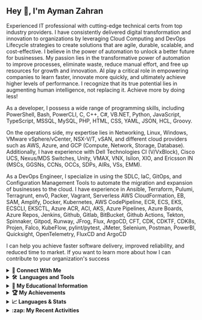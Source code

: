 ## Hey 👋, I'm Ayman Zahran

Experienced IT professional with cutting-edge technical certs from top industry providers. I have consistently delivered digital transformation and innovation to organizations by leveraging Cloud Computing and DevOps Lifecycle strategies to create solutions that are agile, durable, scalable, and cost-effective. I believe in the power of automation to unlock a better future for businesses. My passion lies in the transformative power of automation to improve processes, eliminate waste, reduce manual effort, and free up resources for growth and innovation. AI play a critical role in empowering companies to learn faster, innovate more quickly, and ultimately achieve higher levels of performance. I recognize that its true potential lies in augmenting human intelligence, not replacing it. Achieve more by doing less!

As a developer, I possess a wide range of programming skills, including PowerShell, Bash, PowerCLI, C, C++, C#, VB.NET, Python, JavaScript, TypeScript, MSSQL, MySQL, PHP, HTML, CSS, YAML, JSON, HCL, Groovy.

On the operations side, my expertise lies in Networking, Linux, Windows, VMware vSphere/vCenter, NSX-V/T, vSAN, and different cloud providers such as AWS, Azure, and GCP (Compute, Network, Storage, Database). Additionally, I have experience with Dell Technologies CI (V/VxBlock), Cisco UCS, Nexus/MDS Switches, Unity, VMAX, VNX, Isilon, XIO, and Ericsson IN (MSCs, GGSNs, CCNs, OCCs, SDPs, AIRs, VSs, EMM).

As a DevOps Engineer, I specialize in using the SDLC, IaC, GitOps, and Configuration Management Tools to automate the migration and expansion of businesses to the cloud. I have experience in Ansible, Terraform, Pulumi, Terragrunt, env0, Packer, Vagrant, Serverless AWS CloudFormation, EB, SAM, Amplify, Docker, Kubernetes, AWS CodePipeline, ECR, ECS, EKS, ECSCLI, EKSCTL, Azure ACR, ACI, AKS, Azure Pipelines, Azure Boards, Azure Repos, Jenkins, Github, Gitlab, BitBucket, Github Actions, Tekton, Spinnaker, Gitpod, Runway, JFrog, Flux, ArgoCD, CFT, CDK, CDKTF, CDK8s, Projen, Falco, KubeFlow, pylint/pytest, JMeter, Selenium, Postman, PowerBI, Quicksight, OpenTelemetry, FluxCD and ArgoCD

I can help you achieve faster software delivery, improved reliability, and reduced time to market. If you want to learn more about how I can contribute to your organization's success

<details>
<summary><strong>🔗 Connect With Me</strong> </summary>
<br>
<a href="https://twitter.com/ay_zahran" target="_blank"> <img src="https://firebasestorage.googleapis.com/v0/b/clientfiles-6342a.appspot.com/o/ayman_zahran-github-readme%2Ficons8-twitter-96.png?alt=media&token=3b6057fe-2020-4c0a-9c21-043c4bb194f1" alt="twitter" width="40" height="40"/> </a>
<a href="https://www.linkedin.com/in/ay-zahran/" target="_blank"> <img src="https://firebasestorage.googleapis.com/v0/b/clientfiles-6342a.appspot.com/o/ayman_zahran-github-readme%2Ficons8-linkedin-circled-96.png?alt=media&token=63d1077c-b66b-41f2-bfcf-7cc0f89ec346" alt="twitter" width="40" height="40"/> </a>
<a href="https://www.youtube.com/channel/UCOl_CzFgyf1io3RZpttqE8A" target="_blank"> <img src="https://firebasestorage.googleapis.com/v0/b/clientfiles-6342a.appspot.com/o/ayman_zahran-github-readme%2Ficons8-youtube-96.png?alt=media&token=38c9644f-2ff6-4b86-94de-5ab7de629eec" alt="twitter" width="40" height="40"/> </a>
<a href="https://www.credly.com/users/ayman-hatem-zahran/badges" target="_blank"> <img src="https://firebasestorage.googleapis.com/v0/b/clientfiles-6342a.appspot.com/o/ayman_zahran-github-readme%2Fcredly.png?alt=media&token=40a8cc95-98ae-408c-9a12-6b65d07c2bdb" alt="twitter" width="40" height="40"/> </a>
<a href="https://www.aymanzahran.com/" target="_blank"> <img src="https://firebasestorage.googleapis.com/v0/b/clientfiles-6342a.appspot.com/o/ayman_zahran-github-readme%2Ficons8-internet-96.png?alt=media&token=7262e117-0e9d-4487-9b01-cfd2f8997b68" alt="website" width="40" height="40"/> </a>

</details>

<details>
  <summary><strong>🛠️&nbsp;&nbsp;Languages&nbsp;and&nbsp;Tools</strong></summary>
  <br/>
<p align="left"> <a href="https://aws.amazon.com" target="_blank"> <img src="https://raw.githubusercontent.com/devicons/devicon/master/icons/amazonwebservices/amazonwebservices-original-wordmark.svg" alt="aws" width="40" height="40"/> </a> <a href="https://www.gnu.org/software/bash/" target="_blank"> <img src="https://www.vectorlogo.zone/logos/gnu_bash/gnu_bash-icon.svg" alt="bash" width="40" height="40"/> </a> <a href="https://www.cprogramming.com/" target="_blank"> <img src="https://raw.githubusercontent.com/devicons/devicon/master/icons/c/c-original.svg" alt="c" width="40" height="40"/> </a> <a href="https://www.w3schools.com/cpp/" target="_blank"> <img src="https://raw.githubusercontent.com/devicons/devicon/master/icons/cplusplus/cplusplus-original.svg" alt="cplusplus" width="40" height="40"/> </a> <a href="https://www.w3schools.com/css/" target="_blank"> <img src="https://raw.githubusercontent.com/devicons/devicon/master/icons/css3/css3-original-wordmark.svg" alt="css3" width="40" height="40"/> </a><a href="https://cloud.google.com" target="_blank"> <img src="https://www.vectorlogo.zone/logos/google_cloud/google_cloud-icon.svg" alt="gcp" width="40" height="40"/> </a><a href="https://git-scm.com/" target="_blank"> <img src="https://www.vectorlogo.zone/logos/git-scm/git-scm-icon.svg" alt="git" width="40" height="40"/> </a><a href="https://heroku.com" target="_blank"> <img src="https://www.vectorlogo.zone/logos/heroku/heroku-icon.svg" alt="heroku" width="40" height="40"/> </a> <a href="https://www.w3.org/html/" target="_blank"> <img src="https://raw.githubusercontent.com/devicons/devicon/master/icons/html5/html5-original-wordmark.svg" alt="html5" width="40" height="40"/> </a><a href="https://developer.mozilla.org/en-US/docs/Web/JavaScript" target="_blank"> <img src="https://raw.githubusercontent.com/devicons/devicon/master/icons/javascript/javascript-original.svg" alt="javascript" width="40" height="40"/> </a> <a href="https://www.microsoft.com/en-us/sql-server" target="_blank"> <img src="https://www.svgrepo.com/show/303229/microsoft-sql-server-logo.svg" alt="mssql" width="40" height="40"/> </a> <a href="https://www.mysql.com/" target="_blank"> <img src="https://raw.githubusercontent.com/devicons/devicon/master/icons/mysql/mysql-original-wordmark.svg" alt="mysql" width="40" height="40"/> </a> <a href="https://www.php.net" target="_blank"> <img src="https://raw.githubusercontent.com/devicons/devicon/master/icons/php/php-original.svg" alt="php" width="40" height="40"/> </a><a href="https://www.python.org" target="_blank"> <img src="https://raw.githubusercontent.com/devicons/devicon/master/icons/python/python-original.svg" alt="python" width="40" height="40"/> </a> <a href="https://www.typescriptlang.org/" target="_blank"> <img src="https://raw.githubusercontent.com/devicons/devicon/master/icons/typescript/typescript-original.svg" alt="typescript" width="40" height="40"/> </a>
<a href="" target="_blank"> <img src="https://firebasestorage.googleapis.com/v0/b/clientfiles-6342a.appspot.com/o/ayman_zahran-github-readme%2Ficons8-c-sharp-logo-96.png?alt=media&token=873a735b-b74d-4dea-baaa-c90164867cb9" alt="c#" width="40" height="40"/> </a>
<a href="" target="_blank"> <img src="https://firebasestorage.googleapis.com/v0/b/clientfiles-6342a.appspot.com/o/ayman_zahran-github-readme%2Ficons8-json-96.png?alt=media&token=d5119a49-7ff4-47e3-a75e-56bc246ddd55" alt="json" width="40" height="40"/> </a>
<a href="" target="_blank"> <img src="https://firebasestorage.googleapis.com/v0/b/clientfiles-6342a.appspot.com/o/ayman_zahran-github-readme%2Ficons8-powershell-96.png?alt=media&token=f09d168a-9cf4-4644-b08c-814fea9c546f" alt="powershell" width="40" height="40"/> </a>
<a href="" target="_blank"> <img src="https://firebasestorage.googleapis.com/v0/b/clientfiles-6342a.appspot.com/o/ayman_zahran-github-readme%2Fgroovy.png?alt=media&token=e2218316-d310-42ef-bbd6-94c1246dce9e" alt="groovy" width="40" height="40"/> </a>
<a href="" target="_blank"> <img src="https://firebasestorage.googleapis.com/v0/b/clientfiles-6342a.appspot.com/o/ayman_zahran-github-readme%2Ficons8-vb-100.png?alt=media&token=ef6f6da8-3b08-42d0-acdf-145251c5fac9" alt="vb.net" width="40" height="40"/> </a><a href="" target="_blank"> <img src="https://firebasestorage.googleapis.com/v0/b/clientfiles-6342a.appspot.com/o/ayman_zahran-github-readme%2Fyml.png?alt=media&token=92406b8d-18b2-404a-b3db-f8493bcbe6a0" alt="yaml" width="40" height="40"/> </a>
 </p>

</details>

<details>
<summary><strong>🏫 My Educational Information</strong></summary>
<br>
<strong>Cairo University</strong>
<p>Bachelor's Degree (2012 - 2018)</p>
<br>
<strong>Ministry of Communications and Information Technology (MCIT)</strong>
<p>AWS Practical Data Scientist Academy (2021 - 2022)</p>
<br>
<strong>National Telecommunication Institute (NTI)</strong>
<p>Datacenter Infrastructure Virtualization (2020 - 2020)</p>
<br>
<strong>Sakkara Language School</strong>
<p>IGCSE (2009 - 2011)</p>
<br>
<strong>Sakkara Language School</strong>
<p>Primary And Preparatory (1999 - 2008)</p>
<br>
</details>

<details>
  <summary><strong>🏆 My Achievements</strong></summary>
  <br>
     <strong>Microsoft Certified: Security, Compliance, and Identity Fundamentals</strong>
     <p>Microsoft (Oct 2022)</p>
     <p>
     <a href="https://www.credly.com/badges/6fafbf4b-6f12-4647-b4f5-bdb0ce6e55ca/linked_in_profile" target="_blank">See Credential</a>
     </p>
     <br>
     <strong>AWS Partner: SAP on AWS (Business)</strong>
     <p>Amazon Web Services - AWS (Sep 2022)</p>
     <p>
          <a href="https://www.credly.com/badges/57dae922-8f32-46fd-adb5-9068710f90d3/linked_in_profile" target="_blank">See Credential</a>
     </p>
     <br>
     <strong>AWS Partner: Accreditation (Business)</strong>
     <p>Amazon Web Services -AWS (Aug 2022)</p>
          <p>
          <a href="https://www.credly.com/badges/fd5445b9-379a-4887-b960-c2224f7d4494/linked_in_profile" target="_blank">See Credential</a>
     </p>
     <br>
     <strong>AWS Partner: Cloud Economics Accreditation</strong>
     <p>Amazon Web Services - AWS (Aug 2022)</p>
          <p>
          <a href="https://www.credly.com/badges/86aa4958-9549-43b8-8abe-8f9e85a9852b/linked_in_profile" target="_blank">See Credential</a>
     </p>
     <br>
     <strong>AWS Partner: SAP on AWS (Technical)</strong>
     <p>Amazon Web Services - AWS (Aug 2022)</p>
          <p>
          <a href="https://www.credly.com/badges/f21bf0ff-ac31-4aa1-886f-11a9ca992e91/linked_in_profile" target="_blank">See Credential</a>
     </p>
     <br>
     <strong>AWS Partner: Sales Accreditation (Business)</strong>
     <p>Amazon Web Services - AWS (Aug 2022)</p>
          <p>
          <a href="https://www.credly.com/badges/bfdf0a9a-0494-441a-a4a5-ca14380b42b4/linked_in_profile" target="_blank">See Credential</a>
     </p>
     <br>
     <strong>Rackspace MultiCloud Practitioner</strong>
     <p>Rackspace Technology (Aug 2022)</p>
          <p>
          <a href="https://www.credly.com/badges/4a0e9e15-c0a2-4564-b511-71ca945af1c7/linked_in_profile" target="_blank">See Credential</a>
     </p>
     <br>
     <strong>Triplebyte Certified</strong>
     <p>Triplebyte (Aug 2022)</p>
          <p>
          <a href="https://triplebyte.com/tb/ayman-zahran-c8tutje/certificate" target="_blank">See Credential</a>
     </p>
     <br>
     <strong>Microsoft Certified: Azure AI Fundamentals</strong>
     <p>Microsoft (Jul 2022)</p>
          <p>
          <a href="https://www.credly.com/badges/9cebbec7-2ccb-4f9b-bff5-a1e0776db56b?source=linked_in_profile" target="_blank">See Credential</a>
     </p>
     <br>
     <strong>Microsoft Certified: Azure Data Fundamentals</strong>
     <p>Microsoft (Jul 2022)</p>
          <p>
          <a href="https://www.credly.com/badges/072e579b-6cb4-4271-91df-c0e34a407369?source=linked_in_profile" target="_blank">See Credential</a>
     </p>
     <br>
     <strong>Migration Ambassador Foundations (Business)</strong>
     <p>Amazon Web Services - AWS (Jul 2022)</p>
          <p>
          <a href="https://www.credly.com/badges/250397f9-bb64-40d7-b4cf-5460ba9265d9/linked_in_profile" target="_blank">See Credential</a>
     </p>
     <br>
     <strong>AWS Learning: Object Storage</strong>
     <p>Amazon Web Services - AWS (Jul 2022)</p>
          <p>
          <a href="https://www.credly.com/badges/192216c8-a961-42d5-851b-734961fdc5d1?source=linked_in_profile" target="_blank">See Credential</a>
     </p>
     <br>
     <strong>Deep Learning</strong>
     <p>IBM (Jun 2022)</p>
          <p>
          <a href="https://www.credly.com/badges/d6766371-ae07-4295-9d2e-c942eef5075c?source=linked_in_profile" target="_blank">See Credential</a>
     </p>
     <br>
     <strong>Deep Learning using TensorFlow</strong>
     <p>IBM (Jun 2022)</p>
          <p>
          <a href="https://www.credly.com/badges/4b27ac77-749c-4a62-b524-3437bf9cbc1a?source=linked_in_profile" target="_blank">See Credential</a>
     </p>
     <br>
     <strong>Accelerated Deep Learning with GPU</strong>
     <p>IBM (Feb 2022)</p>
          <p>
          <a href="https://www.credly.com/badges/282df5b2-5a24-4a72-8712-b470d3b0ed02?source=linked_in_profile" target="_blank">See Credential</a>
     </p>
     <br>
     <strong>Applied Data Science with Python - Level 2</strong>
     <p>IBM (Feb 2022)</p>
          <p>
          <a href="https://www.credly.com/badges/552a5545-b786-4314-aeaf-961e4ceaaa21?source=linked_in_profile" target="_blank">See Credential</a>
     </p>
     <br>
     <strong>Data Analysis Using Python</strong>
     <p>IBM (Feb 2022)</p>
          <p>
          <a href="https://www.credly.com/badges/b5744dda-2b2d-41ad-a31f-15b17650fa70?source=linked_in_profile" target="_blank">See Credential</a>
     </p>
     <br>
     <strong>Data Science Foundations - Level 1</strong>
     <p>IBM (Feb 2022)</p>
          <p>
          <a href="https://www.credly.com/badges/cc3c5f81-d5ce-4719-8ba1-fbc2b2c1d467?source=linked_in_profile" target="_blank">See Credential</a>
     </p>
     <br>
     <strong>Data Science Foundations - Level 2 (V2)</strong>
     <p>IBM (Feb 2022)</p>
          <p>
          <a href="https://www.credly.com/badges/0d655640-aece-4245-960e-902d6532e89e?source=linked_in_profile" target="_blank">See Credential</a>
     </p>
     <br>
     <strong>Data Science Methodologies</strong>
     <p>IBM (Feb 2022)</p>
          <p>
          <a href="https://www.credly.com/badges/61d848aa-87a4-44a1-81ef-00d69c65ffd7?source=linked_in_profile" target="_blank">See Credential</a>
     </p>
     <br>
     <strong>Data Science Tools</strong>
     <p>IBM (Feb 2022)</p>
          <p>
          <a href="https://www.credly.com/badges/301f9c69-b72e-478c-9a44-9210b0aa9c15?source=linked_in_profile" target="_blank">See Credential</a>
     </p>
     <br>
     <strong>Data Visualization Using Python</strong>
     <p>IBM (Feb 2022)</p>
          <p>
          <a href="https://www.credly.com/badges/804afa68-aad6-4abd-98ca-9ee38ed301dd?source=linked_in_profile" target="_blank">See Credential</a>
     </p>
     <br>
     <strong>Deep Learning Essentials</strong>
     <p>IBM (Feb 2022)</p>
          <p>
          <a href="https://www.credly.com/badges/4b0d73d6-399f-4651-8114-535ca0ebc7e1?source=linked_in_profile" target="_blank">See Credential</a>
     </p>
     <br>
     <strong>Python for Data Science</strong>
     <p>IBM (Feb 2022)</p>
          <p>
          <a href="https://www.credly.com/badges/a44eac06-f316-4ce2-80c2-1c5e91c1631b?source=linked_in_profile" target="_blank">See Credential</a>
     </p>
     <br>
     <strong>Containers & Kubernetes Essentials</strong>
     <p>IBM (Jul 2021)</p>
          <p>
          <a href="https://www.credly.com/badges/094f9365-cf17-49b0-8f3f-e6e6671fb666?source=linked_in_profile" target="_blank">See Credential</a>
     </p>
     <br>
     <strong>Docker Essentials: A Developer Introduction</strong>
     <p>IBM (Jul 2021)</p>
          <p>
          <a href="https://www.credly.com/badges/37e79f8b-37dc-4a79-a3eb-2a520abad366?source=linked_in_profile" target="_blank">See Credential</a>
     </p>
     <br>
     <strong>IBM Cloud Essentials</strong>
     <p>IBM (Jul 2021)</p>
          <p>
          <a href="https://www.credly.com/badges/88c6f68f-a094-4dee-967b-6bbf68bb4d55?source=linked_in_profile" target="_blank">See Credential</a>
     </p>
     <br>
     <strong>VMware Certified Professional - Data Center Virtualization 2021</strong>
     <p>VMware (Jun 2021)</p>
     <p>
          <a href="https://www.credly.com/badges/09285077-628c-403a-be72-a0d5e7c93c4f?source=linked_in_profile" target="_blank">See Credential</a>
     </p>
     <br>
     <strong>VMware Certified Professional - Network Virtualization 2021</strong>
     <p>VMware (Jun 2021)</p>
     <p>
          <a href="https://www.credly.com/badges/112c69a3-3679-48e0-9d13-ae93e6efde6c?source=linked_in_profile" target="_blank">See Credential</a>
     </p>
     <br>
     <strong>VMware Certified Associate - Digital Business Transformation 2020</strong>
     <p>VMware (Jun 2020)</p>
     <p>
          <a href="https://www.youracclaim.com/badges/1611d444-7c38-40e0-8f6f-dd319f1b0f96/linked_in_profile" target="_blank">See Credential</a>
     </p>
     <br>
     <strong>Double VCP – Data Center Virtualization & Network Virtualization</strong>
     <p>VMware (May 2020)</p>
     <p>
          <a href="https://www.youracclaim.com/badges/51f771f4-142f-484a-b9e6-7c62b7d6bcba/linked_in_profile" target="_blank">See Credential</a>
     </p>
     <br>
     <strong>VMware Certified Professional - Data Center Virtualization 2020</strong>
     <p>VMware (May 2020)</p>
     <p>
          <a href="https://www.youracclaim.com/badges/f79a5701-fae9-4e31-9d05-1ee02f4d2ef3/linked_in_profile" target="_blank">See Credential</a>
     </p>
     <br>
     <strong>VMware Certified Professional - Network Virtualization 2020</strong>
     <p>VMware (May 2020)</p>
     <p>
          <a href="https://www.youracclaim.com/badges/83397603-5f85-4ac5-9fba-b4daa5844b11/linked_in_profile" target="_blank">See Credential</a>
     </p>
     <br>
     <strong>VMware vSphere 6.7 Foundations</strong>
     <p>VMware (May 2020)</p>
     <p>
          <a href="https://www.youracclaim.com/badges/14c35855-169d-4fc3-93c4-28fb3a3d01f1/linked_in_profile" target="_blank">See Credential</a>
     </p>
     <br>
     <strong>Associate - Information Storage and Management Version 4.0</strong>
     <p>Dell Technologies (Jun 2020)</p>
     <p>
          <a href="https://www.youracclaim.com/badges/7c2cb151-ac18-4f00-987d-326c29ea4a72/linked_in_profile" target="_blank">See Credential</a>
     </p>
     <br>
     <strong>Microsoft Certified: Azure Fundamentals</strong>
     <p>Microsoft (Jun 2020)</p>
     <p>
          <a href="https://www.youracclaim.com/badges/447ee9ba-e2f8-49c7-863c-930c1849733b/linked_in_profile" target="_blank">See Credential</a>
     </p>
     <br>
     <strong>Data Center Virtualization Track</strong>
     <p>National Telecommunication Institute - NTI (May 2020)</p>
     <br>
     <strong>AWS Certified Solutions Architect – Associate</strong>
     <p>Amazon Web Services - AWS (Jan 2021)</p>
     <p>
          <a href="https://www.credly.com/badges/b5493e8d-6f34-4cc2-a26a-016bfc19a4ac/linked_in_profile" target="_blank">See Credential</a>
     </p>
     <br>
     <strong>AWS Certified Machine Learning – Specialty</strong>
     <p>Amazon Web Services - AWS (Jun 2022)</p>
     <p>
          <a href="https://www.credly.com/badges/61e30af3-8acb-4dfe-abec-5135ac0ece09?source=linked_in_profile" target="_blank">See Credential</a>
     </p>
     <br>
     <strong>AWS Certified Database – Specialty</strong>
     <p>Amazon Web Services - AWS (May 2022)</p>
     <p>
          <a href="https://www.credly.com/badges/c793403a-c84e-4e17-8cf9-dd180f8c57be?source=linked_in_profile" target="_blank">See Credential</a>
     </p>
     <br>
     <strong>AWS Certified Security – Specialty</strong>
     <p>Amazon Web Services - AWS (May 2022)</p>
     <p>
          <a href="https://www.credly.com/badges/37f3a80b-41a2-4b57-9ae2-1b83afcfc75e?source=linked_in_profile" target="_blank">See Credential</a>
     </p>
     <br>
     <strong>AWS Certified Solutions Architect – Professional</strong>
     <p>Amazon Web Services - AWS (Apr 2022)</p>
     <p>
          <a href="https://www.credly.com/badges/4af92102-e921-4a68-b9c2-fd20ab7aa501?source=linked_in_profile" target="_blank">See Credential</a>
     </p>
     <br>
     <strong>AWS Certified SysOps Administrator – Associate</strong>
     <p>Amazon Web Services - AWS (Apr 2022)</p>
     <p>
          <a href="https://www.credly.com/badges/881aea17-412a-41d3-b00c-ca4595f0b347?source=linked_in_profile" target="_blank">See Credential</a>
     </p>
     <br>
     <strong>AWS Certified Data Analytics – Specialty</strong>
     <p>Amazon Web Services - AWS (Mar 2022)</p>
     <p>
          <a href="https://www.credly.com/badges/b53a84f1-609b-49f3-bcdc-2e6e2ce1bc65?source=linked_in_profile" target="_blank">See Credential</a>
     </p>
     <br>
     <strong>AWS Certified Cloud Practitioner</strong>
     <p>Amazon Web Services - AWS (Jan 2022)</p>
     <p>
          <a href="https://www.credly.com/badges/c6d27951-fc72-4b3c-919e-6daaa50f6a78?source=linked_in_profile" target="_blank">See Credential</a>
     </p>
     <br>
     <strong>AWS Certified DevOps Engineer – Professional</strong>
     <p>Amazon Web Services - AWS (Jan 2022)</p>
     <p>
          <a href="https://www.credly.com/badges/48b6c7b1-5f4c-4eac-91dd-15f756519de4?source=linked_in_profile" target="_blank">See Credential</a>
     </p>
     <br>
     <strong>AWS Certified Developer – Associate</strong>
     <p>Amazon Web Services - AWS (Jan 2022)</p>
     <p>
          <a href="https://www.credly.com/badges/260221b1-d6f3-4b17-8868-2434a617a321?source=linked_in_profile" target="_blank">See Credential</a>
     </p>
     <br>
     <strong>AWS Certified Solutions Architect – Associate</strong>
     <p>Amazon Web Services - AWS (Jan 2021)</p>
     <p>
          <a href="https://www.youracclaim.com/badges/3d7edb3e-06d8-4486-bf0a-2909140b8b9e?source=linked_in_profile" target="_blank">See Credential</a>
     </p>
     <br>
     <strong>CKA: Certified Kubernetes Administrator</strong>
     <p>The Linux Foundation (Sep 2022)</p>
     <p>
          <a href="https://www.credly.com/badges/ed21610a-118f-4eff-bfb4-eb6df1832bc2/linked_in_profile" target="_blank">See Credential</a>
     </p>
     <br>
     <strong>CKAD: Certified Kubernetes Application Developer</strong>
     <p>The Linux Foundation (Sep 2022)</p>
     <p>
          <a href="https://www.credly.com/badges/5bf57739-1b36-4248-beb1-8e332a53c33b/linked_in_profile" target="_blank">See Credential</a>
     </p>
     <br>
     <strong>KCNA: Kubernetes and Cloud Native Associate</strong>
     <p>The Linux Foundation (Sep 2022)</p>
     <p>
          <a href="https://www.credly.com/badges/2bca2a6a-6982-46e3-8737-a693f0e66e89/linked_in_profile" target="_blank">See Credential</a>
     </p>
     <br>
     <strong>CKS: Certified Kubernetes Security Specialist</strong>
     <p>The Linux Foundation (Sep 2022)</p>
     <p>
          <a href="https://www.credly.com/badges/4ebe9ea3-fd4d-4fdb-8198-158bc87c4c62/linked_in_profile" target="_blank">See Credential</a>
     </p>
     <br>
     <strong>CCNA</strong>
     <p>Ciasco (Jun 2020)</p>
     <p>
          <a href="https://www.youracclaim.com/badges/80ebafc0-f323-48c6-94b2-ed94237a573c/linked_in_profile" target="_blank">See Credential</a>
     </p>
     <br>
     <strong>Microsoft Certified: Azure Administrator Associate</strong>
     <p>Microsoft (Apr 2021)</p>
     <p>
          <a href="https://www.credly.com/badges/36215077-8a6f-4533-8fb4-c408f926dd9d?source=linked_in_profile" target="_blank">See Credential</a>
     </p>
     <br>
     <strong>Computer Vision</strong>
     <p>Kaggle</p>
     <p>
          <a href="https://www.kaggle.com/learn/certification/aymanzahran/computer-vision" target="_blank">See Credential</a>
     </p>
     <br>
     <strong>Data Cleaning</strong>
     <p>Kaggle</p>
     <p>
          <a href="https://www.kaggle.com/learn/certification/aymanzahran/data-cleaning" target="_blank">See Credential</a>
     </p>
     <br>
     <strong>Data Visualization</strong>
     <p>Kaggle</p>
     <p>
          <a href="https://www.kaggle.com/learn/certification/aymanzahran/data-visualization" target="_blank">See Credential</a>
     </p>
     <br>
     <strong>Feature Engineering</strong>
     <p>Kaggle</p>
     <p>
          <a href="https://www.kaggle.com/learn/certification/aymanzahran/feature-engineering" target="_blank">See Credential</a>
     </p>
     <br>
     <strong>Intermediate Machine Learning</strong>
     <p>Kaggle</p>
     <p>
          <a href="https://www.kaggle.com/learn/certification/aymanzahran/intermediate-machine-learning" target="_blank">See Credential</a>
     </p>
     <br>
     <strong>Intro to Deep Learning</strong>
     <p>Kaggle</p>
     <p>
          <a href="https://www.kaggle.com/learn/certification/aymanzahran/intro-to-deep-learning" target="_blank">See Credential</a>
     </p>
     <br>
     <strong>Intro to Machine Learning</strong>
     <p>Kaggle</p>
     <p>
          <a href="https://www.kaggle.com/learn/certification/aymanzahran/intro-to-machine-learning" target="_blank">See Credential</a>
     </p>
     <br>
     <strong>Intro to SQL</strong>
     <p>Kaggle</p>
     <p>
          <a href="https://www.kaggle.com/learn/certification/aymanzahran/intro-to-sql" target="_blank">See Credential</a>
     </p>
     <br>
     <strong>Pandas</strong>
     <p>Kaggle</p>
     <p>
          <a href="https://www.kaggle.com/learn/certification/aymanzahran/pandas" target="_blank">See Credential</a>
     </p>
     <br>
     <strong>Python</strong>
     <p>Kaggle</p>
     <p>
          <a href="https://www.kaggle.com/learn/certification/aymanzahran/python" target="_blank">See Credential</a>
     </p>
     <br>
     <strong>Time Series</strong>
     <p>Kaggle</p>
     <p>
          <a href="https://www.kaggle.com/learn/certification/aymanzahran/time-series" target="_blank">See Credential</a>
     </p>
     <br>
</details>

<details>
  <summary><strong>📈 Languages & Stats</strong></summary>
  <img src="https://github-readme-stats.vercel.app/api?username=aymanzahran&show_icons=true&theme=dark&hide_border=true"
       alt="Ayman's GitHub stats" />
  <img src="https://github-readme-stats.vercel.app/api/top-langs/?username=aymanzahran&show_icons=true&theme=dark&hide_border=true&layout=compact&langs_count=10"
       alt="Ayman's Top GitHub Languages" />
</details>

<details>
<summary><strong> :zap: My Recent Activities </strong></summary>

<!-- ACTIVITY-LIST:START -->
- [AymanZahran pushed to main in AymanZahran/gitops-cert-level-2-examples](https://github.com/AymanZahran/gitops-cert-level-2-examples/compare/303a2e15f5...94dc8e1f26)
- [AymanZahran pushed to main in AymanZahran/gitops-cert-level-2-examples](https://github.com/AymanZahran/gitops-cert-level-2-examples/compare/0fd2262cb4...303a2e15f5)
- [AymanZahran pushed to main in AymanZahran/gitops-cert-level-2-examples](https://github.com/AymanZahran/gitops-cert-level-2-examples/compare/cf2c7c0fc4...0fd2262cb4)
- [AymanZahran forked AymanZahran/gitops-cert-level-2-examples from codefresh-contrib/gitops-cert-level-2-examples](https://github.com/AymanZahran/gitops-cert-level-2-examples)
- [AymanZahran pushed to main in AymanZahran/gitops-certification-examples](https://github.com/AymanZahran/gitops-certification-examples/compare/93ee1e4b56...41af0eaa8f)
<!-- ACTIVITY-LIST:END -->

</details>
